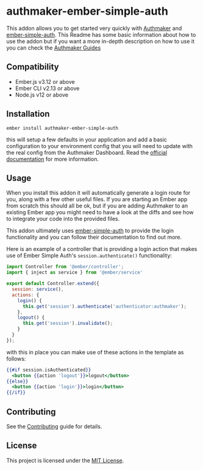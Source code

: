 authmaker-ember-simple-auth
==============================================================================

This addon allows you to get started very quickly with [Authmaker](https://authmaker.com) and [ember-simple-auth](https://github.com/simplabs/ember-simple-auth). This Readme has some basic information about how to use the addon but if you want a more in-depth description on how to use it you can check the [Authmaker Guides](https://beginner-guides.authmaker.com/release/)

Compatibility
------------------------------------------------------------------------------

* Ember.js v3.12 or above
* Ember CLI v2.13 or above
* Node.js v12 or above


Installation
------------------------------------------------------------------------------

```
ember install authmaker-ember-simple-auth
```

this will setup a few defaults in your application and add a basic configuration
to your environment config that you will need to update with the real config
from the Authmaker Dashboard. Read the [official
documentation](https://beginner-guides.authmaker.com/release/implement-login/configure-app/)
for more information.


Usage
------------------------------------------------------------------------------

When you install this addon it will automatically generate a login route for
you, along with a few other useful files. If you are starting an Ember app from
scratch this should all be ok, but if you are adding Authmaker to an existing
Ember app you might need to have a look at the diffs and see how to integrate
your code into the provided files.

This addon ultimately uses
[ember-simple-auth](https://github.com/simplabs/ember-simple-auth) to provide
the login functionality and you can follow their documentation to find out more.

Here is an example of a controller that is providing a login action that makes
use of Ember Simple Auth's `session.authenticate()` functionality:

```js
import Controller from '@ember/controller';
import { inject as service } from '@ember/service'

export default Controller.extend({
  session: service(),
  actions: {
    login() {
      this.get('session').authenticate('authenticator:authmaker');
    },
    logout() {
      this.get('session').invalidate();
    }
  }
});
```

with this in place you can make use of these actions in the template as follows:

```handlebars
{{#if session.isAuthenticated}}
  <button {{action 'logout'}}>logout</button>
{{else}}
  <button {{action 'login'}}>login</button>
{{/if}}
```

Contributing
------------------------------------------------------------------------------

See the [Contributing](CONTRIBUTING.md) guide for details.


License
------------------------------------------------------------------------------

This project is licensed under the [MIT License](LICENSE.md).
